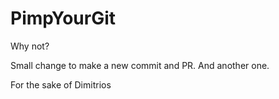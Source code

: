 # PimpYourGit

Why not?

Small change to make a new commit and PR. And another one.

For the sake of Dimitrios
